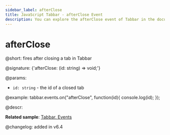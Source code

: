 ```yaml
---
sidebar_label: afterClose
title: JavaScript Tabbar - afterClose Event 
description: You can explore the afterClose event of Tabbar in the documentation of the DHTMLX JavaScript UI library. Browse developer guides and API reference, try out code examples and live demos, and download a free 30-day evaluation version of DHTMLX Suite.
---
```


# afterClose

@short: fires after closing a tab in Tabbar

@signature: {'afterClose: (id: string) => void;'}

@params:
- `id: string` - the id of a closed tab

@example:
tabbar.events.on("afterClose", function(id){
    console.log(id);
});

@descr:

**Related sample**: [Tabbar. Events](https://snippet.dhtmlx.com/dld2qo1m)

@changelog: added in v6.4
